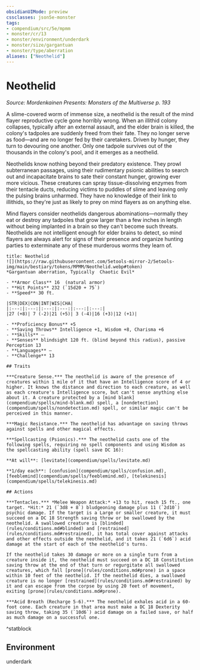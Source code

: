 ```yaml
---
obsidianUIMode: preview
cssclasses: json5e-monster
tags:
- compendium/src/5e/mpmm
- monster/cr/13
- monster/environment/underdark
- monster/size/gargantuan
- monster/type/aberration
aliases: ["Neothelid"]
---
```

# Neothelid
*Source: Mordenkainen Presents: Monsters of the Multiverse p. 193*  

A slime-covered worm of immense size, a neothelid is the result of the mind flayer reproductive cycle gone horribly wrong. When an illithid colony collapses, typically after an external assault, and the elder brain is killed, the colony's tadpoles are suddenly freed from their fate. They no longer serve as food—and are no longer fed by their caretakers. Driven by hunger, they turn to devouring one another. Only one tadpole survives out of the thousands in the colony's pool, and it emerges as a neothelid.

Neothelids know nothing beyond their predatory existence. They prowl subterranean passages, using their rudimentary psionic abilities to search out and incapacitate brains to sate their constant hunger, growing ever more vicious. These creatures can spray tissue-dissolving enzymes from their tentacle ducts, reducing victims to puddles of slime and leaving only the pulsing brains unharmed. They have no knowledge of their link to illithids, so they're just as likely to prey on mind flayers as on anything else.

Mind flayers consider neothelids dangerous abominations—normally they eat or destroy any tadpoles that grow larger than a few inches in length without being implanted in a brain so they can't become such threats. Neothelids are not intelligent enough for elder brains to detect, so mind flayers are always alert for signs of their presence and organize hunting parties to exterminate any of these murderous worms they learn of.

```ad-statblock
title: Neothelid
![](https://raw.githubusercontent.com/5etools-mirror-2/5etools-img/main/bestiary/tokens/MPMM/Neothelid.webp#token)
*Gargantuan aberration, Typically  Chaotic Evil*

- **Armor Class** 16  (natural armor)
- **Hit Points** 232 (`15d20 + 75`)
- **Speed** 30 ft.

|STR|DEX|CON|INT|WIS|CHA|
|:---:|:---:|:---:|:---:|:---:|:---:|
|27 (+8)| 7 (-2)|21 (+5)| 3 (-4)|16 (+3)|12 (+1)|

- **Proficiency Bonus** +5
- **Saving Throws** Intelligence +1, Wisdom +8, Charisma +6
- **Skills** ⏤
- **Senses** blindsight 120 ft. (blind beyond this radius), passive Perception 13
- **Languages** —
- **Challenge** 13

## Traits

***Creature Sense.*** The neothelid is aware of the presence of creatures within 1 mile of it that have an Intelligence score of 4 or higher. It knows the distance and direction to each creature, as well as each creature's Intelligence score, but can't sense anything else about it. A creature protected by a [mind blank](compendium/spells/mind-blank.md) spell, a [nondetection](compendium/spells/nondetection.md) spell, or similar magic can't be perceived in this manner.

***Magic Resistance.*** The neothelid has advantage on saving throws against spells and other magical effects.

***Spellcasting (Psionics).*** The neothelid casts one of the following spells, requiring no spell components and using Wisdom as the spellcasting ability (spell save DC 16):

**At will**: [levitate](compendium/spells/levitate.md)

**1/day each**: [confusion](compendium/spells/confusion.md), [feeblemind](compendium/spells/feeblemind.md), [telekinesis](compendium/spells/telekinesis.md)

## Actions

***Tentacles.*** *Melee Weapon Attack:* +13 to hit, reach 15 ft., one target. *Hit:* 21 (`3d8 + 8`) bludgeoning damage plus 11 (`2d10`) psychic damage. If the target is a Large or smaller creature, it must succeed on a DC 18 Strength saving throw or be swallowed by the neothelid. A swallowed creature is [blinded](rules/conditions.md#blinded) and [restrained](rules/conditions.md#restrained), it has total cover against attacks and other effects outside the neothelid, and it takes 21 (`6d6`) acid damage at the start of each of the neothelid's turns.

If the neothelid takes 30 damage or more on a single turn from a creature inside it, the neothelid must succeed on a DC 18 Constitution saving throw at the end of that turn or regurgitate all swallowed creatures, which fall [prone](rules/conditions.md#prone) in a space within 10 feet of the neothelid. If the neothelid dies, a swallowed creature is no longer [restrained](rules/conditions.md#restrained) by it and can escape from the corpse by using 20 feet of movement, exiting [prone](rules/conditions.md#prone).

***Acid Breath (Recharge 5-6).*** The neothelid exhales acid in a 60- foot cone. Each creature in that area must make a DC 18 Dexterity saving throw, taking 35 (`10d6`) acid damage on a failed save, or half as much damage on a successful one.
```
^statblock

## Environment

underdark